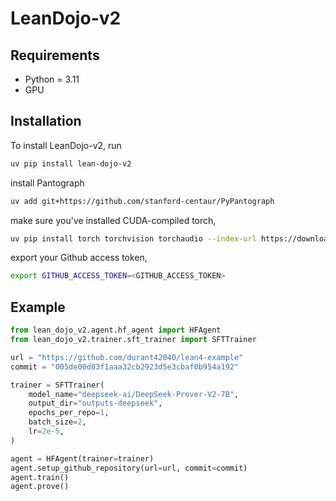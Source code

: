 # LeanDojo-v2
## Requirements
* Python = 3.11
* GPU
## Installation
To install LeanDojo-v2, run
``` sh
uv pip install lean-dojo-v2
```
install Pantograph
``` sh
uv add git+https://github.com/stanford-centaur/PyPantograph
```
make sure you've installed CUDA-compiled torch,
``` sh
uv pip install torch torchvision torchaudio --index-url https://download.pytorch.org/whl/cu126
```
export your Github access token,
``` sh
export GITHUB_ACCESS_TOKEN=<GITHUB_ACCESS_TOKEN>
```
## Example
``` python
from lean_dojo_v2.agent.hf_agent import HFAgent
from lean_dojo_v2.trainer.sft_trainer import SFTTrainer

url = "https://github.com/durant42040/lean4-example"
commit = "005de00d03f1aaa32cb2923d5e3cbaf0b954a192"

trainer = SFTTrainer(
    model_name="deepseek-ai/DeepSeek-Prover-V2-7B",
    output_dir="outputs-deepseek",
    epochs_per_repo=1,
    batch_size=2,
    lr=2e-5,
)

agent = HFAgent(trainer=trainer)
agent.setup_github_repository(url=url, commit=commit)
agent.train()
agent.prove()

```
